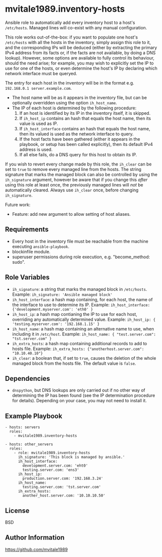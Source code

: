 mvitale1989.inventory-hosts
=========

Ansible role to automatically add every inventory host to a host's `/etc/hosts`. Managed lines will co-exist with any manual configuration.

This role works out-of-the-box: if you want to populate one host's `/etc/hosts` with all the hosts in the inventory, simply assign this role to it, and the corresponding IPs will be deduced (either by extracting the primary IPv4 address from its facts or, if the facts are not available, by doing a DNS lookup). However, some options are available to fully control its behaviour, should the need arise; for example, you may wish to explicitly set the IP to use for one of the hosts, or even determine the host's IP by declaring which network interface must be queryed.

The entry for each host in the inventory will be in the format e.g. `192.168.0.1 server.example.com`.
  * The host name will be as it appears in the inventory file, but can be optionally overridden using the option `ih_host_name`.
  * The IP of each host is determined by the following procedure:
    1. If an host is identified by its IP in the inventory itself, it is skipped.
    2. If `ih_host_ip` contains an hash that equals the host name, then its value is used as IP.
    3. If `ih_host_interface` contains an hash that equals the host name, then its valued is used as the network interface to query.
    4. If the host facts have been gathered (either it appears in the playbook, or setup has been called explicitly), then its default IPv4 address is used.
    5. If all else fails, do a DNS query for this host to obtain its IP.

If you wish to revert every change made by this role, the `ih_clear` can be set to `true` to remove every managed line from the hosts. The string signature that marks the managed block can also be controlled by using the `ih_signature` argument, however be aware that if you change this *after* using this role at least once, the previously managed lines will *not* be automatically cleared. Always use `ih_clear` once, before changing `ih_signature`.

Future work:
  - Feature: add new argument to allow setting of host aliases.

Requirements
------------

- Every host in the inventory file must be reachable from the machine executing `ansible-playbook`.
- blockinfile module.
- superuser permissions during role execution, e.g. "become_method: sudo".

Role Variables
--------------
- `ih_signature`: a string that marks the managed block in `/etc/hosts`. Example: `ih_signature: 'Ansible managed block'`
- `ih_host_interface`: a hash map containing, for each host, the name of the interface to use to determine its IP. Example: `ih_host_interface: {'development.myserver.com': 'eth0' }`
- `ih_host_ip`: a hash map contianing the IP to use for each host, overriding any automatically determined value. Example: `ih_host_ip: { 'testing.myserver.com': '192.168.1.15' }`
- `ih_host_name`: a hash map containing an alternative name to use, when including it in `/etc/host`. Example: `ih_host_name: { "test.server.com": "tst.server.com" }`
- `ih_extra_hosts`: a hash map containing additional records to add to hosts file. Example: `ih_extra_hosts: {"anotherhost.server.com": "10.10.40.10"}`
- `ih_clear`: a boolean that, if set to `true`, causes the deletion of the whole managed block from the hosts file. The default value is `false`.

Dependencies
------------

- `dnspython`, but DNS lookups are only carried out if no other way of determining the IP has been found (see the IP determination procedure for details). Depending on your case, you may not need to install it.

Example Playbook
----------------

    - hosts: servers
      roles:
        - mvitale1989.inventory-hosts

    - hosts: other_servers
      roles:
        - role: mvitale1989.inventory-hosts
          ih_signature: 'This block is managed by ansible.'
          ih_host_interface:
            development.server.com: 'eht0'
            testing.server.com: 'ens3'
          ih_host_ip:
            production.server.com: '192.168.3.24'
          ih_host_name:
            testing.server.com: 'tst.server.com'
          ih_extra_hosts:
            another_host.server.com: '10.10.10.50'

License
-------

BSD

Author Information
------------------

https://github.com/mvitale1989
